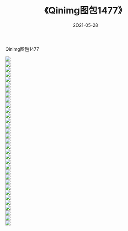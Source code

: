 ﻿---
layout: post
title:  《Qinimg图包1477》
date:   2021-05-28
img: http://imgx.orgx.ga/Qinimg图包/Qinimg图包1477/000.jpg
categories: [美女, 清纯, 唯美]
---

Qinimg图包1477

 ![](http://imgx.orgx.ga/Qinimg图包/Qinimg图包1477/001.jpg) <br>![](http://imgx.orgx.ga/Qinimg图包/Qinimg图包1477/002.jpg) <br>![](http://imgx.orgx.ga/Qinimg图包/Qinimg图包1477/003.jpg) <br>![](http://imgx.orgx.ga/Qinimg图包/Qinimg图包1477/004.jpg) <br>![](http://imgx.orgx.ga/Qinimg图包/Qinimg图包1477/005.jpg) <br>![](http://imgx.orgx.ga/Qinimg图包/Qinimg图包1477/006.jpg) <br>![](http://imgx.orgx.ga/Qinimg图包/Qinimg图包1477/007.jpg) <br>![](http://imgx.orgx.ga/Qinimg图包/Qinimg图包1477/008.jpg) <br>![](http://imgx.orgx.ga/Qinimg图包/Qinimg图包1477/009.jpg) <br>![](http://imgx.orgx.ga/Qinimg图包/Qinimg图包1477/010.jpg) <br>![](http://imgx.orgx.ga/Qinimg图包/Qinimg图包1477/011.jpg) <br>![](http://imgx.orgx.ga/Qinimg图包/Qinimg图包1477/012.jpg) <br>![](http://imgx.orgx.ga/Qinimg图包/Qinimg图包1477/013.jpg) <br>![](http://imgx.orgx.ga/Qinimg图包/Qinimg图包1477/014.jpg) <br>![](http://imgx.orgx.ga/Qinimg图包/Qinimg图包1477/015.jpg) <br>![](http://imgx.orgx.ga/Qinimg图包/Qinimg图包1477/016.jpg) <br>![](http://imgx.orgx.ga/Qinimg图包/Qinimg图包1477/017.jpg) <br>![](http://imgx.orgx.ga/Qinimg图包/Qinimg图包1477/018.jpg) <br>![](http://imgx.orgx.ga/Qinimg图包/Qinimg图包1477/019.jpg) <br>![](http://imgx.orgx.ga/Qinimg图包/Qinimg图包1477/020.jpg) <br>![](http://imgx.orgx.ga/Qinimg图包/Qinimg图包1477/021.jpg) <br>![](http://imgx.orgx.ga/Qinimg图包/Qinimg图包1477/022.jpg) <br>![](http://imgx.orgx.ga/Qinimg图包/Qinimg图包1477/023.jpg) <br>![](http://imgx.orgx.ga/Qinimg图包/Qinimg图包1477/024.jpg) <br>![](http://imgx.orgx.ga/Qinimg图包/Qinimg图包1477/025.jpg) <br>![](http://imgx.orgx.ga/Qinimg图包/Qinimg图包1477/026.jpg) <br>![](http://imgx.orgx.ga/Qinimg图包/Qinimg图包1477/027.jpg) <br>![](http://imgx.orgx.ga/Qinimg图包/Qinimg图包1477/028.jpg) <br>![](http://imgx.orgx.ga/Qinimg图包/Qinimg图包1477/029.jpg) <br>![](http://imgx.orgx.ga/Qinimg图包/Qinimg图包1477/030.jpg) <br>![](http://imgx.orgx.ga/Qinimg图包/Qinimg图包1477/031.jpg) <br>![](http://imgx.orgx.ga/Qinimg图包/Qinimg图包1477/032.jpg) <br>![](http://imgx.orgx.ga/Qinimg图包/Qinimg图包1477/033.jpg) <br>